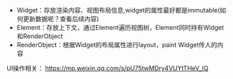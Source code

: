 

- Widget：存放渲染内容、视图布局信息,widget的属性最好都是immutable(如何更新数据呢？查看后续内容)
- Element：存放上下文，通过Element遍历视图树，Element同时持有Widget和RenderObject
- RenderObject：根据Widget的布局属性进行layout，paint Widget传人的内容

UI操作相关：
https://mp.weixin.qq.com/s/pU75twMDry4VUYtTHeV_IQ
